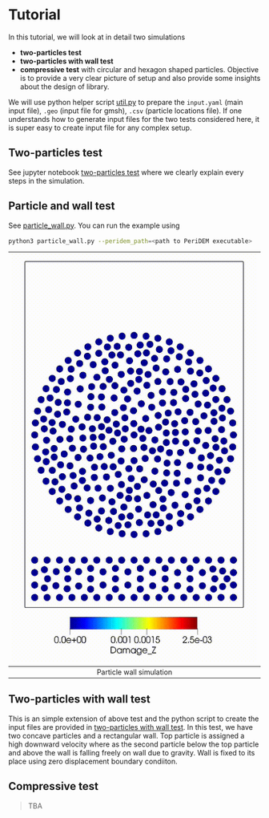 # Tutorial

In this tutorial, we will look at in detail two simulations
  - **two-particles test** 
  - **two-particles with wall test** 
  - **compressive test** with circular and hexagon shaped particles.
Objective is to provide a very clear picture of setup and also provide some insights about the design of library. 

We will use python helper script [util.py](util.py) to prepare the `input.yaml` (main input file), `.geo` (input file for gmsh), `.csv` (particle locations file). 
If one understands how to generate input files for the two tests considered here, it is super easy to create input file for any complex setup. 

## Two-particles test
See jupyter notebook [two-particles test](two_particles.ipynb) where we clearly explain every steps in the simulation.

## Particle and wall test
See [particle_wall.py](particle_wall.py). You can run the example using
```sh
python3 particle_wall.py --peridem_path=<path to PeriDEM executable>
```

| <img src="assets/particle_wall.gif" width="600"> | 
| :---: | 
| Particle wall simulation | 

## Two-particles with wall test
This is an simple extension of above test and the python script to create the input files are provided in [two-particles with wall test](setup_two_particles_wall.py). 
In this test, we have two concave particles and a rectangular wall. 
Top particle is assigned a high downward velocity where as the second particle below the top particle and above the wall is falling freely on wall due to gravity. 
Wall is fixed to its place using zero displacement boundary condiiton.

## Compressive test
> TBA

